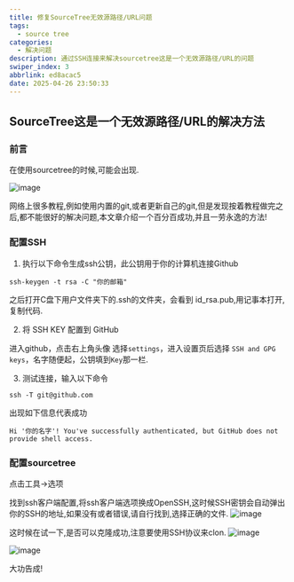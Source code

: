 ```yaml
---
title: 修复SourceTree无效源路径/URL问题
tags:
  - source tree
categories:
  - 解决问题
description: 通过SSH连接来解决sourcetree这是一个无效源路径/URL的问题
swiper_index: 3
abbrlink: ed8acac5
date: 2025-04-26 23:50:33
---
```

## SourceTree这是一个无效源路径/URL的解决方法

### 前言

在使用sourcetree的时候,可能会出现.

![image](https://moshiqiqian.github.io/picx-images-hosting/image.32i62f8s0l.webp)

网络上很多教程,例如使用内置的git,或者更新自己的git,但是发现按着教程做完之后,都不能很好的解决问题,本文章介绍一个百分百成功,并且一劳永逸的方法!

### 配置SSH

1. 执行以下命令生成ssh公钥，此公钥用于你的计算机连接Github

~~~
ssh-keygen -t rsa -C "你的邮箱"
~~~

之后打开C盘下用户文件夹下的.ssh的文件夹，会看到 id_rsa.pub,用记事本打开,复制代码.

2. 将 SSH KEY 配置到 GitHub

进入github，点击右上角头像 选择`settings`，进入设置页后选择 `SSH and GPG keys`，名字随便起，公钥填到`Key`那一栏.

3. 测试连接，输入以下命令

~~~
ssh -T git@github.com
~~~

出现如下信息代表成功

~~~
Hi '你的名字'! You've successfully authenticated, but GitHub does not provide shell access.

~~~

### 配置sourcetree

点击工具->选项

找到ssh客户端配置,将ssh客户端选项换成OpenSSH,这时候SSH密钥会自动弹出你的SSH的地址,如果没有或者错误,请自行找到,选择正确的文件.
![image](https://moshiqiqian.github.io/picx-images-hosting/image.9gwry0uxz3.webp)

这时候在试一下,是否可以克隆成功,注意要使用SSH协议来clon.
![image](https://moshiqiqian.github.io/picx-images-hosting/image.8ojwgaexav.webp)

![image](https://moshiqiqian.github.io/picx-images-hosting/image.7p3t34dcp8.webp)

大功告成!

